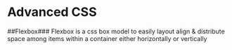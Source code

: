 # Advanced CSS

##Flexbox###
Flexbox is a css box model to easily layout align & distribute space among items within a container either horizontally or vertically
